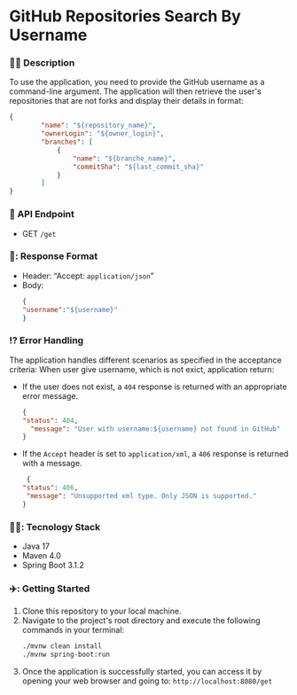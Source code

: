 # GitHub Repositories Search By Username

### 👨‍💻 Description
To use the application, you need to provide the GitHub username as a command-line argument. The application will then retrieve the user's repositories that are not forks and display their details in format:
```json
{
        "name": "${repository_name}",
        "ownerLogin": "${owner_login}",
        "branches": [
            {
                "name": "${branche_name}",
                "commitSha": "${last_commit_sha}"
            }
        ]
}


```

### 💫 API Endpoint
- GET `/get`

### 💬: Response Format
- Header: “Accept: `application/json`”
- Body:
  ```json
  {
  "username":"${username}"
  }
  ```

### ⁉️ Error Handling
The application handles different scenarios as specified in the acceptance criteria:
When user give username, which is not exict, application return:

- If the user does not exist, a `404` response is returned with an appropriate error message.
  ```json
  {
  "status": 404,
    "message": "User with username:${username} not found in GitHub"
  }
  ```
- If the `Accept` header is set to `application/xml`, a `406` response is returned with a message.
   ```json
    {
  "status": 406,
    "message": "Unsupported xml type. Only JSON is supported."
  }
   ```
### 👨‍🏫: Tecnology Stack
- Java 17
- Maven 4.0
- Spring Boot 3.1.2
### ✈️: Getting Started
  1. Clone this repository to your local machine.
  2. Navigate to the project's root directory and execute the following commands in your terminal:
     ```bash
     ./mvnw clean install
     ./mvnw spring-boot:run
     ```
  3. Once the application is successfully started, you can access it by opening your web browser and going to: `http://localhost:8080/get`

